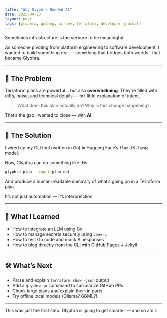 ```yaml
---
title: "Why Glyphra Needed AI"
date: 2025-04-23
layout: post
tags: [glyphra, golang, ai-dev, terraform, developer-journal]
---
```


Sometimes infrastructure is too verbose to be meaningful.

As someone pivoting from platform engineering to software development, I wanted to build something real — something that bridges both worlds. That became Glyphra.

---

## 🤔 The Problem

Terraform plans are powerful... but also **overwhelming**.
They're filled with diffs, noise, and technical details — but little explanation of intent.

> What does this plan actually do?
> Why is this change happening?

That’s the gap I wanted to close — with **AI**.

---

## 🤖 The Solution

I wired up my CLI tool (written in Go) to Hugging Face’s `flan-t5-large` model.

Now, Glyphra can do something like this:

```bash
glyphra plan --input plan.out
```

And produce a human-readable summary of what’s going on in a Terraform plan.

It’s not just automation — it’s interpretation.

---

## 🧠 What I Learned

- How to integrate an LLM using Go
- How to manage secrets securely using `.envrc`
- How to test Go code and mock AI responses
- How to blog directly from the CLI with GitHub Pages + Jekyll

---

## 🛠 What’s Next

- Parse and explain `terraform show -json` output
- Add a `glyphra pr` command to summarize GitHub PRs
- Chunk large plans and explain them in parts
- Try offline local models (Ollama? GGML?)

---

This was just the first step.
Glyphra is going to get smarter — and so am I.
